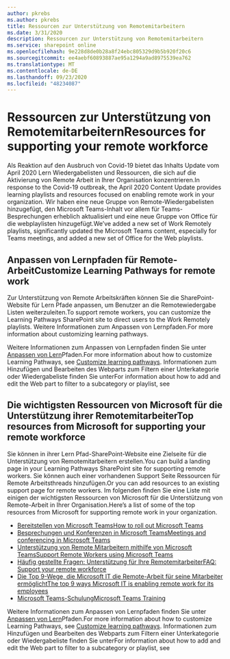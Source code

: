 ```yaml
---
author: pkrebs
ms.author: pkrebs
title: Ressourcen zur Unterstützung von Remotemitarbeitern
ms.date: 3/31/2020
description: Ressourcen zur Unterstützung von Remotemitarbeitern
ms.service: sharepoint online
ms.openlocfilehash: 9e228d8de0b28a8f24ebc805329d9b5b920f20c6
ms.sourcegitcommit: ee4aebf60893887ae95a1294a9ad8975539ea762
ms.translationtype: MT
ms.contentlocale: de-DE
ms.lasthandoff: 09/23/2020
ms.locfileid: "48234087"
---
```

# <a name="resources-for-supporting-your-remote-workforce"></a><span data-ttu-id="09844-103">Ressourcen zur Unterstützung von Remotemitarbeitern</span><span class="sxs-lookup"><span data-stu-id="09844-103">Resources for supporting your remote workforce</span></span>
<span data-ttu-id="09844-104">Als Reaktion auf den Ausbruch von Covid-19 bietet das Inhalts Update vom April 2020 Lern Wiedergabelisten und Ressourcen, die sich auf die Aktivierung von Remote Arbeit in Ihrer Organisation konzentrieren.</span><span class="sxs-lookup"><span data-stu-id="09844-104">In response to the Covid-19 outbreak, the April 2020 Content Update provides learning playlists and resources focused on enabling remote work in your organization.</span></span> <span data-ttu-id="09844-105">Wir haben eine neue Gruppe von Remote-Wiedergabelisten hinzugefügt, den Microsoft Teams-Inhalt vor allem für Teams-Besprechungen erheblich aktualisiert und eine neue Gruppe von Office für die webplaylisten hinzugefügt.</span><span class="sxs-lookup"><span data-stu-id="09844-105">We’ve added a new set of Work Remotely playlists, significantly updated the Microsoft Teams content, especially for Teams meetings, and added a new set of Office for the Web playlists.</span></span> 

## <a name="customize-learning-pathways-for-remote-work"></a><span data-ttu-id="09844-106">Anpassen von Lernpfaden für Remote-Arbeit</span><span class="sxs-lookup"><span data-stu-id="09844-106">Customize Learning Pathways for remote work</span></span>
<span data-ttu-id="09844-107">Zur Unterstützung von Remote Arbeitskräften können Sie die SharePoint-Website für Lern Pfade anpassen, um Benutzer an die Remotewiedergabe Listen weiterzuleiten.</span><span class="sxs-lookup"><span data-stu-id="09844-107">To support remote workers, you can customize the Learning Pathways SharePoint site to direct users to the Work Remotely playlists.</span></span> <span data-ttu-id="09844-108">Weitere Informationen zum Anpassen von Lernpfaden.</span><span class="sxs-lookup"><span data-stu-id="09844-108">For more information about customizing learning pathways.</span></span>

<span data-ttu-id="09844-109">Weitere Informationen zum Anpassen von Lernpfaden finden Sie unter [Anpassen von Lern](custom_overview.md)Pfaden.</span><span class="sxs-lookup"><span data-stu-id="09844-109">For more information about how to customize Learning Pathways, see [Customize learning pathways](custom_overview.md).</span></span> <span data-ttu-id="09844-110">Informationen zum Hinzufügen und Bearbeiten des Webparts zum Filtern einer Unterkategorie oder Wiedergabeliste finden Sie unter</span><span class="sxs-lookup"><span data-stu-id="09844-110">For information about how to add and edit the Web part to filter to a subcategory or playlist, see</span></span> 

## <a name="top-resources-from-microsoft-for-supporting-your-remote-workforce"></a><span data-ttu-id="09844-111">Die wichtigsten Ressourcen von Microsoft für die Unterstützung ihrer Remotemitarbeiter</span><span class="sxs-lookup"><span data-stu-id="09844-111">Top resources from Microsoft for supporting your remote workforce</span></span>
<span data-ttu-id="09844-112">Sie können in ihrer Lern Pfad-SharePoint-Website eine Zielseite für die Unterstützung von Remotemitarbeitern erstellen.</span><span class="sxs-lookup"><span data-stu-id="09844-112">You can build a landing page in your Learning Pathways SharePoint site for supporting remote workers.</span></span> <span data-ttu-id="09844-113">Sie können auch einer vorhandenen Support Seite Ressourcen für Remote Arbeitsthreads hinzufügen.</span><span class="sxs-lookup"><span data-stu-id="09844-113">Or you can add resources to an existing support page for remote workers.</span></span> <span data-ttu-id="09844-114">Im folgenden finden Sie eine Liste mit einigen der wichtigsten Ressourcen von Microsoft für die Unterstützung von Remote-Arbeit in Ihrer Organisation.</span><span class="sxs-lookup"><span data-stu-id="09844-114">Here’s a list of some of the top resources from Microsoft for supporting remote work in your organization.</span></span> 
- [<span data-ttu-id="09844-115">Bereitstellen von Microsoft Teams</span><span class="sxs-lookup"><span data-stu-id="09844-115">How to roll out Microsoft Teams</span></span>](https://docs.microsoft.com/microsoftteams/how-to-roll-out-teams)
- [<span data-ttu-id="09844-116">Besprechungen und Konferenzen in Microsoft Teams</span><span class="sxs-lookup"><span data-stu-id="09844-116">Meetings and conferencing in Microsoft Teams</span></span>](https://docs.microsoft.com/microsoftteams/deploy-meetings-microsoft-teams-landing-page)
- [<span data-ttu-id="09844-117">Unterstützung von Remote Mitarbeitern mithilfe von Microsoft Teams</span><span class="sxs-lookup"><span data-stu-id="09844-117">Support Remote Workers using Microsoft Teams</span></span>](https://docs.microsoft.com/microsoftteams/support-remote-work-with-teams)
- [<span data-ttu-id="09844-118">Häufig gestellte Fragen: Unterstützung für Ihre Remotemitarbeiter</span><span class="sxs-lookup"><span data-stu-id="09844-118">FAQ: Support your remote workforce</span></span>](https://docs.microsoft.com/microsoftteams/faq-support-remote-workforce)
- [<span data-ttu-id="09844-119">Die Top 9-Wege, die Microsoft IT die Remote-Arbeit für seine Mitarbeiter ermöglicht</span><span class="sxs-lookup"><span data-stu-id="09844-119">The top 9 ways Microsoft IT is enabling remote work for its employees</span></span>](https://www.microsoft.com/microsoft-365/blog/2020/03/12/top-9-ways-microsoft-it-enabling-remote-work-employees/)
- [<span data-ttu-id="09844-120">Microsoft Teams-Schulung</span><span class="sxs-lookup"><span data-stu-id="09844-120">Microsoft Teams Training</span></span>](https://docs.microsoft.com/microsoftteams/training-microsoft-teams-landing-page)


<span data-ttu-id="09844-121">Weitere Informationen zum Anpassen von Lernpfaden finden Sie unter [Anpassen von Lern](custom_overview.md)Pfaden.</span><span class="sxs-lookup"><span data-stu-id="09844-121">For more information about how to customize Learning Pathways, see [Customize learning pathways](custom_overview.md).</span></span> <span data-ttu-id="09844-122">Informationen zum Hinzufügen und Bearbeiten des Webparts zum Filtern einer Unterkategorie oder Wiedergabeliste finden Sie unter</span><span class="sxs-lookup"><span data-stu-id="09844-122">For information about how to add and edit the Web part to filter to a subcategory or playlist, see</span></span> 


 
